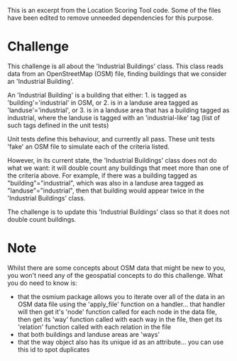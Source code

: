 This is an excerpt from the Location Scoring Tool code. Some of the files have been edited to remove unneeded dependencies for this purpose.

# Challenge
This challenge is all about the 'Industrial Buildings' class. This class reads data from an OpenStreetMap (OSM) file, finding buildings that we consider an 'Industrial Building'.

An 'Industrial Building' is a building that either:
	1. is tagged as 'building'='industrial' in OSM, or
        2. is in a landuse area tagged as 'landuse'='industrial', or
        3. is in a landuse area that has a building tagged as industrial, where the landuse is tagged with an 'industrial-like' tag (list of such tags defined in the unit tests)

Unit tests define this behaviour, and currently all pass. These unit tests 'fake' an OSM file to simulate each of the criteria listed.

However, in its current state, the 'Industrial Buildings' class does not do what we want: it will double count any buildings that meet more than one of the criteria above. For example, if there was a building tagged as "building"="industrial", which was also in a landuse area tagged as "landuse"="industrial", then that building would appear twice in the 'Industrial Buildings' class.

The challenge is to update this 'Industrial Buildings' class so that it does not double count buildings.

# Note
Whilst there are some concepts about OSM data that might be new to you, you won't need any of the geospatial concepts to do this challenge. What you do need to know is:
- that the osmium package allows you to iterate over all of the data in an OSM data file using the 'apply_file' function on a handler... that handler will then get it's 'node' function called for each node in the data file, then get its 'way' function called with each way in the file, then get its 'relation' function called with each relation in the file
- that both buildings and landuse areas are 'ways'
- that the way object also has its unique id as an attribute... you can use this id to spot duplicates
